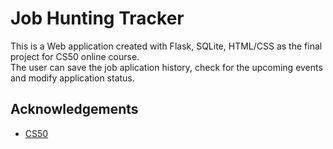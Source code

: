 # Job Hunting Tracker

This is a Web application created with Flask, SQLite, HTML/CSS as the final project for CS50 online course.\
The user can save the job aplication history, check for the upcoming events and modify application status.

## Acknowledgements
+ [CS50](https://pll.harvard.edu/course/cs50-introduction-computer-science)

